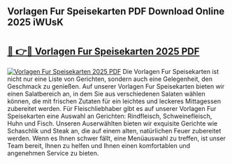 ## Vorlagen Fur Speisekarten PDF Download Online 2025 iWUsK

# <h2><a href="http://gcam2au.nevu.top/?p=Vorlagen+Fur+Speisekarten">🔗 👉🔴 Vorlagen Fur Speisekarten 2025 PDF</a></h2>

[![Vorlagen Fur Speisekarten 2025 PDF](https://i.imgur.com/dBaPXMq.png)](http://gcam2au.nevu.top/?p=Vorlagen+Fur+Speisekarten)
Die Vorlagen Fur Speisekarten ist nicht nur eine Liste von Gerichten, sondern auch eine Gelegenheit, den Geschmack zu genießen. Auf unserer Vorlagen Fur Speisekarten bieten wir einen Salatbereich an, in dem Sie aus verschiedenen Salaten wählen können, die mit frischen Zutaten für ein leichtes und leckeres Mittagessen zubereitet werden. Für Fleischliebhaber gibt es auf unserer Vorlagen Fur Speisekarten eine Auswahl an Gerichten: Rindfleisch, Schweinefleisch, Huhn und Fisch. Unseren Auserwählten bieten wir exquisite Gerichte wie Schaschlik und Steak an, die auf einem alten, natürlichen Feuer zubereitet werden. Wenn es Ihnen schwer fällt, eine Menüauswahl zu treffen, ist unser Team bereit, Ihnen zu helfen und Ihnen einen komfortablen und angenehmen Service zu bieten.
